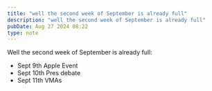 ```yaml
---
title: "well the second week of September is already full"
description: "well the second week of September is already full"
pubDate: Aug 27 2024 08:22
type: note
---
```

Well the second week of September is already full:
- Sept 9th Apple Event
- Sept 10th Pres debate
- Sept 11th VMAs